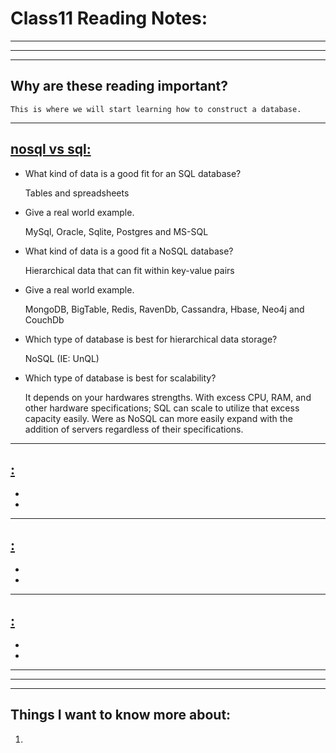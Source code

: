 # **Class11 Reading Notes:**
---
---
---
## Why are these reading important?

```
This is where we will start learning how to construct a database.
```

---

## [**nosql vs sql:**](https://www.thegeekstuff.com/2014/01/sql-vs-nosql-db/?utm_source=tuicool)


* What kind of data is a good fit for an SQL database?

  Tables and spreadsheets

* Give a real world example.

  MySql, Oracle, Sqlite, Postgres and MS-SQL

* What kind of data is a good fit a NoSQL database?

  Hierarchical data that can fit within key-value pairs

* Give a real world example.

  MongoDB, BigTable, Redis, RavenDb, Cassandra, Hbase, Neo4j and CouchDb

* Which type of database is best for hierarchical data storage?

  NoSQL (IE: UnQL)

* Which type of database is best for scalability?

  It depends on your hardwares strengths. With excess CPU, RAM, and other hardware specifications; SQL can scale to utilize that excess capacity easily. Were as NoSQL can more easily expand with the addition of servers regardless of their specifications.


---

## [**:**]()

*


* 



---

## [**:**]()

*



* 



---

## [**:**]()

*



* 



---
---
---
## **Things I want to know more about:**

1. 

